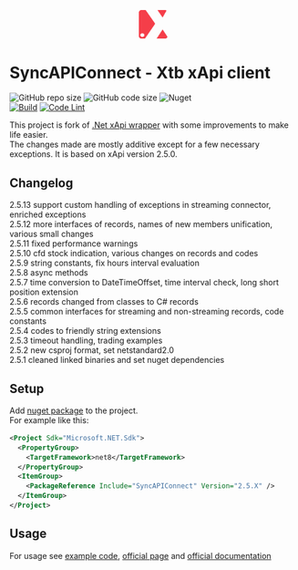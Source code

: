 <p align="center">
  <img src="\src\SyncAPIConnector\package_icon.png " alt="SyncAPIConnect" width="50"/>
</p>

# SyncAPIConnect - Xtb xApi client  

![GitHub repo size](https://img.shields.io/github/repo-size/jirikostiha/xtb-xApi)
![GitHub code size](https://img.shields.io/github/languages/code-size/jirikostiha/xtb-xApi)
![Nuget](https://img.shields.io/nuget/dt/SyncAPIConnect)  
[![Build](https://github.com/jirikostiha/xtb-xApi/actions/workflows/build.yml/badge.svg)](https://github.com/jirikostiha/xtb-xApi/actions/workflows/build.yml)
[![Code Lint](https://github.com/jirikostiha/xtb-xApi/actions/workflows/lint-code.yml/badge.svg)](https://github.com/jirikostiha/xtb-xApi/actions/workflows/lint-code.yml)

This project is fork of [.Net xApi wrapper](http://developers.xstore.pro/api/wrappers.html) with some improvements to make life easier.  
The changes made are mostly additive except for a few necessary exceptions. It is based on xApi version 2.5.0.  

## Changelog

2.5.13 support custom handling of exceptions in streaming connector, enriched exceptions  
2.5.12 more interfaces of records, names of new members unification, various small changes  
2.5.11 fixed performance warnings  
2.5.10 cfd stock indication, various changes on records and codes  
2.5.9 string constants, fix hours interval evaluation  
2.5.8 async methods  
2.5.7 time conversion to DateTimeOffset, time interval check, long short position extension  
2.5.6 records changed from classes to C# records  
2.5.5 common interfaces for streaming and non-streaming records, code constants  
2.5.4 codes to friendly string extensions  
2.5.3 timeout handling, trading examples  
2.5.2 new csproj format, set netstandard2.0  
2.5.1 cleaned linked binaries and set nuget dependencies

## Setup

Add [nuget package](https://www.nuget.org/packages/SyncAPIConnect) to the project.  
For example like this:
```xml
<Project Sdk="Microsoft.NET.Sdk">
  <PropertyGroup>
    <TargetFramework>net8</TargetFramework>
  </PropertyGroup>
  <ItemGroup>
    <PackageReference Include="SyncAPIConnect" Version="2.5.X" />
  </ItemGroup>
</Project>
```

## Usage

For usage see [example code](./src/xAPITest/Program.cs), [official page](http://developers.xstore.pro/) and [official documentation](http://developers.xstore.pro/documentation/)
